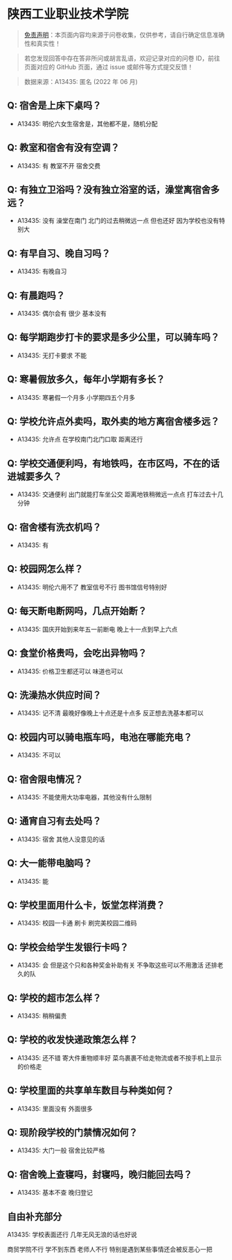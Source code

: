# 陕西工业职业技术学院

> [免责声明](https://colleges.chat/#_3)：本页面内容均来源于问卷收集，仅供参考，请自行确定信息准确性和真实性！

> 若您发现回答中存在答非所问或胡言乱语，欢迎记录对应的问卷 ID，前往页面对应的 GitHub 页面，通过 issue 或邮件等方式提交反馈！

> 数据来源：A13435: 匿名 (2022 年 06 月)

## Q: 宿舍是上床下桌吗？

- A13435: 明伦六女生宿舍是，其他都不是，随机分配

## Q: 教室和宿舍有没有空调？

- A13435: 有 教室不开 宿舍交费

## Q: 有独立卫浴吗？没有独立浴室的话，澡堂离宿舍多远？

- A13435: 没有 澡堂在南门 北门的过去稍微远一点 但也还好 因为学校也没有特别大

## Q: 有早自习、晚自习吗？

- A13435: 有晚自习

## Q: 有晨跑吗？

- A13435: 偶尔会有  很少  基本没有

## Q: 每学期跑步打卡的要求是多少公里，可以骑车吗？

- A13435: 无打卡要求 不能

## Q: 寒暑假放多久，每年小学期有多长？

- A13435: 寒暑假一个月多  小学期四五个月多

## Q: 学校允许点外卖吗，取外卖的地方离宿舍楼多远？

- A13435: 允许点  在学校南门北门口取 距离还行

## Q: 学校交通便利吗，有地铁吗，在市区吗，不在的话进城要多久？

- A13435: 交通便利 出门就能打车坐公交  距离地铁稍微远一点点 打车过去十几分钟

## Q: 宿舍楼有洗衣机吗？

- A13435: 有

## Q: 校园网怎么样？

- A13435: 明伦六用不了 教室信号不行 图书馆信号特别好

## Q: 每天断电断网吗，几点开始断？

- A13435: 国庆开始到来年五一前断电  晚上十一点到早上六点

## Q: 食堂价格贵吗，会吃出异物吗？

- A13435: 价格卫生都还可以 味道也可以

## Q: 洗澡热水供应时间？

- A13435: 记不清 最晚好像晚上十点还是十点多 反正想去洗基本都可以

## Q: 校园内可以骑电瓶车吗，电池在哪能充电？

- A13435: 不可以

## Q: 宿舍限电情况？

- A13435: 不能使用大功率电器，其他没有什么限制

## Q: 通宵自习有去处吗？

- A13435: 宿舍 其他人没意见的话

## Q: 大一能带电脑吗？

- A13435: 能

## Q: 学校里面用什么卡，饭堂怎样消费？

- A13435: 校园一卡通 刷卡 刷完美校园二维码

## Q: 学校会给学生发银行卡吗？

- A13435: 会 但是这个只和各种奖金补助有关  不争取这些可以不用激活 还排老久的队

## Q: 学校的超市怎么样？

- A13435: 稍稍偏贵

## Q: 学校的收发快递政策怎么样？

- A13435: 还不错 寄大件重物顺丰好 菜鸟裹裹不给走物流或者不按手机上显示的价格走

## Q: 学校里面的共享单车数目与种类如何？

- A13435: 里面没有  外面很多

## Q: 现阶段学校的门禁情况如何？

- A13435: 大门一般  宿舍比较严格

## Q: 宿舍晚上查寝吗，封寝吗，晚归能回去吗？

- A13435: 基本不查 晚归登记

## 自由补充部分

A13435: 学校表面还行 几年无风无浪的话也好说 

商贸学院不行 学不到东西 老师人不行  特别是遇到某些事情还会被反恶心一把